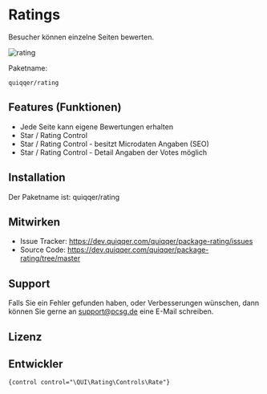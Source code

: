
Ratings
========

Besucher können einzelne Seiten bewerten.

![rating](https://dev.quiqqer.com/quiqqer/package-rating/uploads/d8ac63b82228032c90dbd684635fe3ab/rating.png)

Paketname:

    quiqqer/rating


Features (Funktionen)
--------

- Jede Seite kann eigene Bewertungen erhalten
- Star / Rating Control
- Star / Rating Control - besitzt Microdaten Angaben (SEO)
- Star / Rating Control - Detail Angaben der Votes möglich

Installation
------------

Der Paketname ist: quiqqer/rating


Mitwirken
----------

- Issue Tracker: https://dev.quiqqer.com/quiqqer/package-rating/issues
- Source Code: https://dev.quiqqer.com/quiqqer/package-rating/tree/master


Support
-------

Falls Sie ein Fehler gefunden haben, oder Verbesserungen wünschen,
dann können Sie gerne an support@pcsg.de eine E-Mail schreiben.


Lizenz
-------


Entwickler
--------

```
{control control="\QUI\Rating\Controls\Rate"}
```
